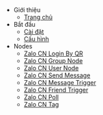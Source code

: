 * Giới thiệu
  * [Trang chủ](README.md)
* Bắt đầu
  * [Cài đặt](getting-started/installation.md)
  * [Cấu hình](getting-started/configuration.md)
* Nodes
  * [Zalo CN Login By QR](nodes/zalo-login-by-qr.md)
  * [Zalo CN Group Node](nodes/zalo-group.md)
  * [Zalo CN User Node](nodes/zalo-user.md)
  * [Zalo CN Send Message](nodes/zalo-send-message.md)
  * [Zalo CN Message Trigger](nodes/zalo-message-trigger.md)
  * [Zalo CN Friend Trigger](nodes/zalo-friend-trigger.md)
  * [Zalo CN Poll](nodes/zalo-poll.md)
  * [Zalo CN Tag](nodes/zalo-tag.md)